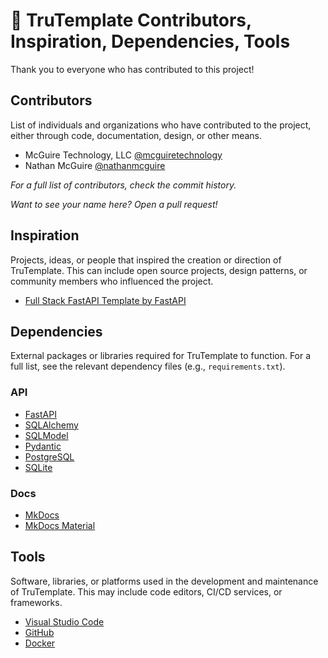 # 👥 TruTemplate Contributors, Inspiration, Dependencies, Tools

Thank you to everyone who has contributed to this project!

## Contributors

List of individuals and organizations who have contributed to the project, either through code, documentation, design, or other means.

- McGuire Technology, LLC [@mcguiretechnology](https://github.com/mcguiretechnology)
- Nathan McGuire [@nathanmcguire](https://github.com/nathanmcguire)

*For a full list of contributors, check the commit history.*

*Want to see your name here? Open a pull request!*

## Inspiration

Projects, ideas, or people that inspired the creation or direction of TruTemplate. This can include open source projects, design patterns, or community members who influenced the project.

- [Full Stack FastAPI Template by FastAPI](https://github.com/fastapi/full-stack-fastapi-template/)

## Dependencies

External packages or libraries required for TruTemplate to function. For a full list, see the relevant dependency files (e.g., `requirements.txt`).

### API

- [FastAPI](https://fastapi.tiangolo.com/)
- [SQLAlchemy](https://www.sqlalchemy.org/)
- [SQLModel](https://sqlmodel.tiangolo.com/)
- [Pydantic](https://docs.pydantic.dev/)
- [PostgreSQL](https://www.postgresql.org/)
- [SQLite](https://www.sqlite.org/)

### Docs

- [MkDocs](https://www.mkdocs.org/)
- [MkDocs Material](https://squidfunk.github.io/mkdocs-material/)

## Tools

Software, libraries, or platforms used in the development and maintenance of TruTemplate. This may include code editors, CI/CD services, or frameworks.

- [Visual Studio Code](https://code.visualstudio.com/)
- [GitHub](https://github.com/)
- [Docker](https://www.docker.com/)
